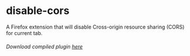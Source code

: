disable-cors
============

A Firefox extension that will disable Cross-origin resource sharing (CORS) for current tab.


###### Download compiled plugin [here](https://github.com/ttonyh/disable-cors/raw/master/dist/disable-cors.xpi)
